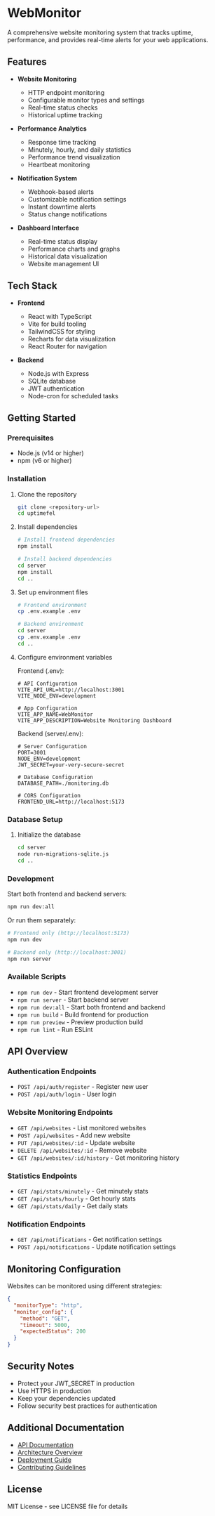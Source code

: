 # WebMonitor

A comprehensive website monitoring system that tracks uptime, performance, and provides real-time alerts for your web applications.

## Features

- **Website Monitoring**
  - HTTP endpoint monitoring
  - Configurable monitor types and settings
  - Real-time status checks
  - Historical uptime tracking

- **Performance Analytics**
  - Response time tracking
  - Minutely, hourly, and daily statistics
  - Performance trend visualization
  - Heartbeat monitoring

- **Notification System**
  - Webhook-based alerts
  - Customizable notification settings
  - Instant downtime alerts
  - Status change notifications

- **Dashboard Interface**
  - Real-time status display
  - Performance charts and graphs
  - Historical data visualization
  - Website management UI

## Tech Stack

- **Frontend**
  - React with TypeScript
  - Vite for build tooling
  - TailwindCSS for styling
  - Recharts for data visualization
  - React Router for navigation

- **Backend**
  - Node.js with Express
  - SQLite database
  - JWT authentication
  - Node-cron for scheduled tasks

## Getting Started

### Prerequisites

- Node.js (v14 or higher)
- npm (v6 or higher)

### Installation

1. Clone the repository
   ```bash
   git clone <repository-url>
   cd uptimefel
   ```

2. Install dependencies
   ```bash
   # Install frontend dependencies
   npm install

   # Install backend dependencies
   cd server
   npm install
   cd ..
   ```

3. Set up environment files
   ```bash
   # Frontend environment
   cp .env.example .env

   # Backend environment
   cd server
   cp .env.example .env
   cd ..
   ```

4. Configure environment variables

   Frontend (.env):
   ```env
   # API Configuration
   VITE_API_URL=http://localhost:3001
   VITE_NODE_ENV=development

   # App Configuration
   VITE_APP_NAME=WebMonitor
   VITE_APP_DESCRIPTION=Website Monitoring Dashboard
   ```

   Backend (server/.env):
   ```env
   # Server Configuration
   PORT=3001
   NODE_ENV=development
   JWT_SECRET=your-very-secure-secret

   # Database Configuration
   DATABASE_PATH=./monitoring.db

   # CORS Configuration
   FRONTEND_URL=http://localhost:5173
   ```

### Database Setup

1. Initialize the database
   ```bash
   cd server
   node run-migrations-sqlite.js
   cd ..
   ```

### Development

Start both frontend and backend servers:
```bash
npm run dev:all
```

Or run them separately:
```bash
# Frontend only (http://localhost:5173)
npm run dev

# Backend only (http://localhost:3001)
npm run server
```

### Available Scripts

- `npm run dev` - Start frontend development server
- `npm run server` - Start backend server
- `npm run dev:all` - Start both frontend and backend
- `npm run build` - Build frontend for production
- `npm run preview` - Preview production build
- `npm run lint` - Run ESLint

## API Overview

### Authentication Endpoints
- `POST /api/auth/register` - Register new user
- `POST /api/auth/login` - User login

### Website Monitoring Endpoints
- `GET /api/websites` - List monitored websites
- `POST /api/websites` - Add new website
- `PUT /api/websites/:id` - Update website
- `DELETE /api/websites/:id` - Remove website
- `GET /api/websites/:id/history` - Get monitoring history

### Statistics Endpoints
- `GET /api/stats/minutely` - Get minutely stats
- `GET /api/stats/hourly` - Get hourly stats
- `GET /api/stats/daily` - Get daily stats

### Notification Endpoints
- `GET /api/notifications` - Get notification settings
- `POST /api/notifications` - Update notification settings

## Monitoring Configuration

Websites can be monitored using different strategies:

```json
{
  "monitorType": "http",
  "monitor_config": {
    "method": "GET",
    "timeout": 5000,
    "expectedStatus": 200
  }
}
```

## Security Notes

- Protect your JWT_SECRET in production
- Use HTTPS in production
- Keep your dependencies updated
- Follow security best practices for authentication

## Additional Documentation

- [API Documentation](./docs/API.md)
- [Architecture Overview](./docs/ARCHITECTURE.md)
- [Deployment Guide](./docs/DEPLOYMENT.md)
- [Contributing Guidelines](./CONTRIBUTING.md)

## License

MIT License - see LICENSE file for details
